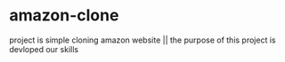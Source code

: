 # amazon-clone
project is simple cloning amazon website || the purpose of this project is devloped our skills
